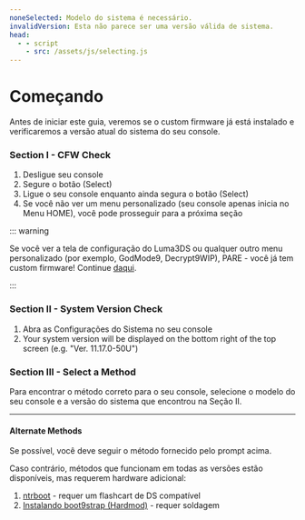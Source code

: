 ```yaml
---
noneSelected: Modelo do sistema é necessário.
invalidVersion: Esta não parece ser uma versão válida de sistema.
head:
  - - script
    - src: /assets/js/selecting.js
---
```


# Começando

Antes de iniciar este guia, veremos se o custom firmware já está instalado e verificaremos a versão atual do sistema do seu console.

### Section I - CFW Check

1. Desligue seu console
2. Segure o botão (Select)
3. Ligue o seu console enquanto ainda segura o botão (Select)
4. Se você não ver um menu personalizado (seu console apenas inicia no Menu HOME), você pode prosseguir para a próxima seção

::: warning

Se você ver a tela de configuração do Luma3DS ou qualquer outro menu personalizado (por exemplo, GodMode9, Decrypt9WIP), PARE - você já tem custom firmware! Continue [daqui](verifique-por-cfw#what-to-do-next).

:::

### Section II - System Version Check

1. Abra as Configurações do Sistema no seu console
2. Your system version will be displayed on the bottom right of the top screen (e.g. "Ver. 11.17.0-50U")

### Section III - Select a Method

Para encontrar o método correto para o seu console, selecione o modelo do seu console e a versão do sistema que encontrou na Seção II.

<!--@include: @/_internal/consoleVersionSelect.html -->

---

#### Alternate Methods

Se possível, você deve seguir o método fornecido pelo prompt acima.

Caso contrário, métodos que funcionam em todas as versões estão disponíveis, mas requerem hardware adicional:

1. [ntrboot](ntrboot) - requer um flashcart de DS compatível
2. [Instalando boot9strap (Hardmod)](installing-boot9strap-\(hardmod\)) - requer soldagem
